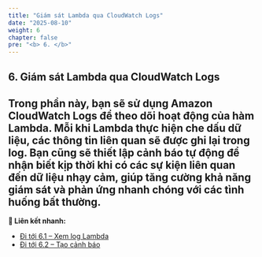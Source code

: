 ```yaml
---
title: "Giám sát Lambda qua CloudWatch Logs"
date: "2025-08-10"
weight: 6
chapter: false
pre: "<b> 6. </b>"
---
```


## **6. Giám sát Lambda qua CloudWatch Logs**


Trong phần này, bạn sẽ sử dụng Amazon CloudWatch Logs để theo dõi hoạt động của hàm Lambda. Mỗi khi Lambda thực hiện che dấu dữ liệu, các thông tin liên quan sẽ được ghi lại trong log. Bạn cũng sẽ thiết lập cảnh báo tự động để nhận biết kịp thời khi có các sự kiện liên quan đến dữ liệu nhạy cảm, giúp tăng cường khả năng giám sát và phản ứng nhanh chóng với các tình huống bất thường.
---

**🔗 Liên kết nhanh:**
- [Đi tới 6.1 – Xem log Lambda](6.1.%20Xem-log-Lambda/_index.md)
- [Đi tới 6.2 – Tạo cảnh báo](6.2-Tao-canh-bao/_index.md)









